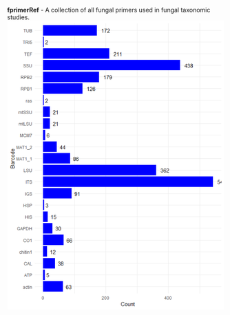 **fprimerRef** - A collection of all fungal primers used in fungal taxonomic studies.
![](img/Count.png)
